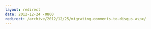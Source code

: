 ```yaml
---
layout: redirect
date: 2012-12-24 -0800
redirect: /archive/2012/12/25/migrating-comments-to-disqus.aspx/
---
```

